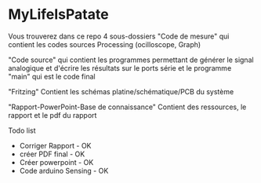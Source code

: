 # MyLifeIsPatate

Vous trouverez dans ce repo 4 sous-dossiers
"Code de mesure" qui contient les codes sources Processing (ocilloscope, Graph)

"Code source" qui contient les programmes permettant de générer le signal analogique et
d'écrire les résultats sur le ports série et le programme "main" qui est le code final

"Fritzing" Contient les schémas platine/schématique/PCB du système

"Rapport-PowerPoint-Base de connaissance" Contient des ressources, le rapport et le pdf du rapport


Todo list

- Corriger Rapport - OK
- créer PDF final - OK
- Créer powerpoint - OK
- Code arduino Sensing - OK
